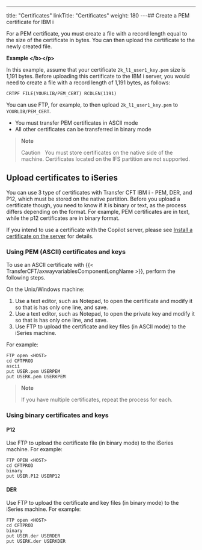 ---
title: "Certificates"
linkTitle: "Certificates"
weight: 180
---## Create a PEM certificate for IBM i

For a PEM certificate, you must create a file with a record length equal to the size of the certificate in bytes. You can then upload the certificate to the newly created file.

****Example
&lt;/b>&lt;/p>****

In this example, assume that your certificate `2k_l1_user1_key.pem` size is 1,191 bytes. Before uploading this certificate to the IBM i server, you would need to create a file with a record length of 1,191 bytes, as follows:

```
CRTPF FILE(YOURLIB/PEM_CERT) RCDLEN(1191)
```

You can use FTP, for example, to then upload `2k_l1_user1_key.pem` to `YOURLIB/PEM_CERT`.

* You must transfer PEM certificates in ASCII mode
* All other certificates can be transferred in binary mode

> **Note**
>
> Caution  
> You must store certificates on the native side of the machine. Certificates located on the IFS partition are not supported.

## Upload certificates to iSeries

You can use 3 type of certificates with Transfer CFT IBM i - PEM, DER, and P12, which must be stored on the native partition. Before you upload a certificate though, you need to know if it is binary or text, as the process differs depending on the format. For example, PEM certificates are in text, while the p12 certificates are in binary format.

If you intend to use a certificate with the Copilot server, please see [Install a certificate on the server](https://docs.axway.com/bundle/TransferCFT_39_UsersGuide_allOS_en_HTML5/page/Content/uconf/uconf_copilot.htm) for details.

### Using PEM (ASCII) certificates and keys

To use an ASCII certificate with {{< TransferCFT/axwayvariablesComponentLongName  >}}, perform the following steps.

On the Unix/Windows machine:

1. Use a text editor, such as Notepad, to open the certificate and modify it so that is has only one line, and save.
1. Use a text editor, such as Notepad, to open the private key and modify it so that is has only one line, and save.
1. Use FTP to upload the certificate and key files (in ASCII mode) to the iSeries machine.

For example:

```
FTP open <HOST>
cd CFTPROD
ascii
put USER.pem USERPEM
put USERK.pem USERKPEM
```

> **Note**
>
> If you have multiple certificates, repeat the process for each.

### Using binary certificates and keys

#### P12

Use FTP to upload the certificate file (in binary mode) to the iSeries machine. For example:

```
FTP OPEN <HOST>
cd CFTPROD
binary
put USER.P12 USERP12
```

#### DER

Use FTP to upload the certificate and key files (in binary mode) to the iSeries machine. For example:

```
FTP open <HOST>
cd CFTPROD
binary
put USER.der USERDER
put USERK.der USERKDER
```
